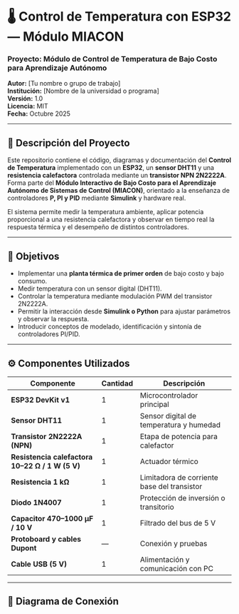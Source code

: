 # 🌡️ Control de Temperatura con ESP32 — Módulo MIACON

### Proyecto: Módulo de Control de Temperatura de Bajo Costo para Aprendizaje Autónomo  
**Autor:** [Tu nombre o grupo de trabajo]  
**Institución:** [Nombre de la universidad o programa]  
**Versión:** 1.0  
**Licencia:** MIT  
**Fecha:** Octubre 2025  

---

## 📘 Descripción del Proyecto

Este repositorio contiene el código, diagramas y documentación del **Control de Temperatura** implementado con un **ESP32**, un **sensor DHT11** y una **resistencia calefactora** controlada mediante un **transistor NPN 2N2222A**.  
Forma parte del **Módulo Interactivo de Bajo Costo para el Aprendizaje Autónomo de Sistemas de Control (MIACON)**, orientado a la enseñanza de controladores **P, PI y PID** mediante **Simulink** y hardware real.

El sistema permite medir la temperatura ambiente, aplicar potencia proporcional a una resistencia calefactora y observar en tiempo real la respuesta térmica y el desempeño de distintos controladores.

---

## 🧩 Objetivos

- Implementar una **planta térmica de primer orden** de bajo costo y bajo consumo.
- Medir temperatura con un sensor digital (DHT11).
- Controlar la temperatura mediante modulación PWM del transistor 2N2222A.
- Permitir la interacción desde **Simulink o Python** para ajustar parámetros y observar la respuesta.
- Introducir conceptos de modelado, identificación y sintonía de controladores PI/PID.

---

## ⚙️ Componentes Utilizados

| Componente | Cantidad | Descripción |
|-------------|-----------|-------------|
| **ESP32 DevKit v1** | 1 | Microcontrolador principal |
| **Sensor DHT11** | 1 | Sensor digital de temperatura y humedad |
| **Transistor 2N2222A (NPN)** | 1 | Etapa de potencia para calefactor |
| **Resistencia calefactora 10–22 Ω / 1 W (5 V)** | 1 | Actuador térmico |
| **Resistencia 1 kΩ** | 1 | Limitadora de corriente base del transistor |
| **Diodo 1N4007** | 1 | Protección de inversión o transitorio |
| **Capacitor 470–1000 µF / 10 V** | 1 | Filtrado del bus de 5 V |
| **Protoboard y cables Dupont** | — | Conexión y pruebas |
| **Cable USB (5 V)** | 1 | Alimentación y comunicación con PC |

---

## 🔌 Diagrama de Conexión

